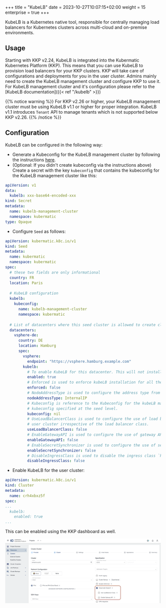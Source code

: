 +++
title = "KubeLB"
date = 2023-10-27T10:07:15+02:00
weight = 15
enterprise = true
+++

KubeLB is a Kubernetes native tool, responsible for centrally managing load balancers for Kubernetes clusters across multi-cloud and on-premise environments.

## Usage

Starting with KKP v2.24, KubeLB is integrated into the Kubermatic Kubernetes Platform (KKP). This means that you can use KubeLB to provision load balancers for your KKP clusters. KKP will take care of configurations and deployments for you in the user cluster. Admins mainly need to create the KubeLB management cluster and configure KKP to use it. For KubeLB management cluster and it's configuration please refer to the [KubeLB documentation]({{< ref "/kubelb" >}})

{{% notice warning %}}
For KKP v2.26 or higher, your KubeLB management cluster must be using KubeLB v1.1 or higher for proper integration. KubeLB v1.1 introduces `Tenant` API to manage tenants which is not supported below KKP v2.26.
{{% /notice %}}

## Configuration

KubeLB can be configured in the following way:

* Generate a Kubeconfig for the KubeLB management cluster by following the instructions [here](https://docs.kubermatic.com/kubelb/latest/tutorials/kkp).
* (Optional: If you didn't create kubeconfig via the instructions above) Create a secret with the key `kubeconfig` that contains the kubeconfig for the KubeLB management cluster like this:

```yaml
apiVersion: v1
data:
  kubelb: xxx-base64-encoded-xxx
kind: Secret
metadata:
  name: kubelb-management-cluster
  namespace: kubermatic
type: Opaque
```

* Configure `Seed` as follows:

```yaml
apiVersion: kubermatic.k8c.io/v1
kind: Seed
metadata:
  name: kubermatic
  namespace: kubermatic
spec:
  # these two fields are only informational
  country: FR
  location: Paris

  # KubeLB configuration
  kubelb:
    kubeconfig:
      name: kubelb-management-cluster
      namespace: kubermatic

  # List of datacenters where this seed cluster is allowed to create clusters.
  datacenters:
    vsphere-de:
      country: DE
      location: Hamburg
      spec:
        vsphere:
          endpoint: "https://vsphere.hamburg.example.com"
        kubelb:
          # To enable KubeLB for this datacenter. This will not install KubeLB for the user clusters, has to be configured at the cluster level.
          enabled: true
          # Enforced is used to enforce kubeLB installation for all the user clusters belonging to this datacenter. Setting enforced to false will not uninstall kubeLB from # the user clusters and it needs to be disabled manually.
          enforced: false
          # NodeAddressType is used to configure the address type from node, used for load balancing. Optional: Defaults to ExternalIP
          nodeAddressType: InternalIP
          # Kubeconfig is reference to the Kubeconfig for the kubeLB management cluster. Kubeconfig specified at the datacenter level will have precedence over the
          # kubeconfig specified at the seed level.
          kubeconfig: nil
          # UseLoadBalancerClass is used to configure the use of load balancer class `kubelb` for kubeLB. If false, kubeLB will manage all load balancers in the
          # user cluster irrespective of the load balancer class.
          useLoadBalancerClass: false
          # EnableGatewayAPI is used to configure the use of gateway API for kubeLB.
          enableGatewayAPI: false
          # EnableSecretSynchronizer is used to configure the use of secret synchronizer for kubeLB.
          enableSecretSynchronizer: false
          # DisableIngressClass is used to disable the ingress class `kubelb` filter for kubeLB.
          disableIngressClass: false

```

* Enable KubeLB for the user cluster:

```yaml
apiVersion: kubermatic.k8c.io/v1
kind: Cluster
metadata:
  name: crh4xbxz5f
spec:
...
  kubelb:
    enabled: true
...
```

This can be enabled using the KKP dashboard as well.

![Enable KubeLB during cluster creation](kubelb-dashboard.png?classes=shadow,border "Enable KubeLB during cluster creation")

